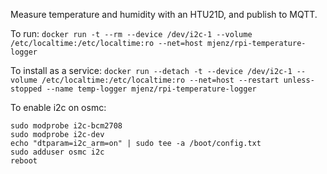 Measure temperature and humidity with an HTU21D, and publish to MQTT.

To run:
```docker run -t --rm --device /dev/i2c-1 --volume /etc/localtime:/etc/localtime:ro --net=host mjenz/rpi-temperature-logger```

To install as a service:
```docker run --detach -t --device /dev/i2c-1 --volume /etc/localtime:/etc/localtime:ro --net=host --restart unless-stopped --name temp-logger mjenz/rpi-temperature-logger```

To enable i2c on osmc:
```
sudo modprobe i2c-bcm2708
sudo modprobe i2c-dev
echo "dtparam=i2c_arm=on" | sudo tee -a /boot/config.txt
sudo adduser osmc i2c
reboot
```
